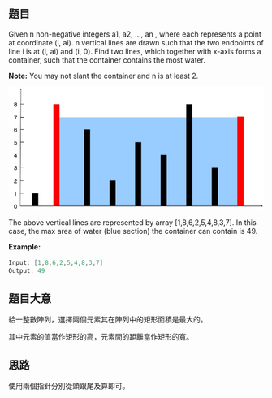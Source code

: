 #

## 題目

Given n non-negative integers a1, a2, ..., an , where each represents a point at coordinate (i, ai). n vertical lines are drawn such that the two endpoints of line i is at (i, ai) and (i, 0). Find two lines, which together with x-axis forms a container, such that the container contains the most water.

**Note:** You may not slant the container and n is at least 2.

![question_11](./question_11.jpg)

The above vertical lines are represented by array [1,8,6,2,5,4,8,3,7]. In this case, the max area of water (blue section) the container can contain is 49.



**Example:**

```c
Input: [1,8,6,2,5,4,8,3,7]
Output: 49
```

## 題目大意

給一整數陣列，選擇兩個元素其在陣列中的矩形面積是最大的。

其中元素的值當作矩形的高，元素間的距離當作矩形的寬。

## 思路

使用兩個指針分別從頭跟尾及算即可。
